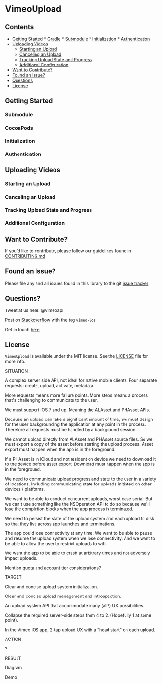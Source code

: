 # VimeoUpload

## Contents
* [Getting Started](#getting-started)
      * [Gradle](#gradle)
      * [Submodule](#submodule)
      * [Initialization](#initialization)
      * [Authentication](#authentication)
* [Uploading Videos](#uploading-videos)
     * [Starting an Upload](#starting-an-upload)
     * [Canceling an Upload](#canceling-an-upload)
     * [Tracking Upload State and Progress](#tracking-upload-state-and-progress)
     * [Additional Configuration](#additional-configuration)
* [Want to Contribute?](#want-to-contribute)
* [Found an Issue?](#found-an-issue)
* [Questions](#questions)
* [License](#license)

## Getting Started
### Submodule
### CocoaPods
### Initialization
### Authentication

## Uploading Videos
### Starting an Upload
### Canceling an Upload
### Tracking Upload State and Progress
### Additional Configuration

## Want to Contribute?

If you'd like to contribute, please follow our guidelines found in [CONTRIBUTING.md](CONTRIBUTING.md)

## Found an Issue?

Please file any and all issues found in this library to the git [issue tracker](https://github.com/vimeo/vimeoupload/issues)

## Questions?

Tweet at us here: @vimeoapi

Post on [Stackoverflow](http://stackoverflow.com/questions/tagged/vimeo-ios) with the tag `vimeo-ios`

Get in touch [here](https://Vimeo.com/help/contact)

## License

`VimeoUpload` is available under the MIT license. See the [LICENSE](LICENSE) file for more info.


SITUATION

A complex server side API, not ideal for native mobile clients. Four separate requests: create, upload, activate, metadata.

More requests means more failure points. More steps means a process that's challenging to communicate to the user.

We must support iOS 7 and up. Meaning the ALAsset and PHAsset APIs.

Because an upload can take a significant amount of time, we must design for the user backgrounding the application at any point in the process. Therefore all requests must be handled by a background session.

We cannot upload directly from ALAsset and PHAsset source files. So we must export a copy of the asset before starting the upload process. Asset export must happen when the app is in the foreground.

If a PHAsset is in iCloud and not resident on device we need to download it to the device before asset export. Download must happen when the app is in the foreground.

We need to communicate upload progress and state to the user in a variety of locations.  Including communicating state for uploads initiated on other devices / platforms.

We want to be able to conduct concurrent uploads, worst case serial. But we can't use something like the NSOperation API to do so because we'll lose the completion blocks when the app process is terminated.

We need to persist the state of the upload system and each upload to disk so that they live across app launches and terminations.

The app could lose connectivity at any time.
We want to be able to pause and resume the upload system when we lose connectivity. And we want to be able to allow the user to restrict uploads to wifi.

We want the app to be able to crash at arbitrary times and not adversely impact uploads.

Mention quota and account tier considerations?

TARGET

Clear and concise upload system initialization.

Clear and concise upload management and introspection.

An upload system API that accommodate many (all?) UX possibilities.

Collapse the required server-side steps from 4 to 2. (Hopefully 1 at some point).

In the Vimeo iOS app, 2-tap upload UX with a "head start" on each upload.

ACTION

?

RESULT

Diagram

Demo
